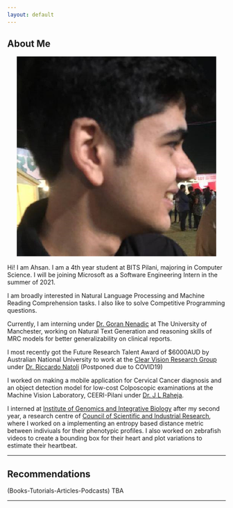 ```yaml
---
layout: default
---
```


## About Me
<p align = "center">
 <img class="profile-picture" src="dp.jpg" >
</p>

Hi! I am Ahsan. I am a 4th year student at BITS Pilani, majoring in Computer Science. I will be joining Microsoft as a Software Engineering Intern in the summer of 2021.  

I am broadly interested in Natural Language Processing and Machine Reading Comprehension tasks. I also like to solve Competitive Programming questions.

Currently, I am interning under [Dr. Goran Nenadic](https://www.research.manchester.ac.uk/portal/gnenadic.html) at The University of Manchester, working on Natural Text Generation and reasoning skills of MRC models for better generalizability on clinical reports.

I most recently got the Future Research Talent Award of $6000AUD by Australian National University to work at the [Clear Vision Research Group](https://www.clearvisionresearch.com/) under [Dr. Riccardo Natoli](https://jcsmr.anu.edu.au/people/academics/dr-riccardo-natoli) 
(Postponed due to COVID19)

I worked on making a mobile application for Cervical Cancer diagnosis and an object detection model for low-cost Colposcopic examinations at the Machine Vision Laboratory, CEERI-Pilani under [Dr. J L Raheja](https://www.ceeri.res.in/profiles/j-l-raheja/). 
 
I interned at [Institute of Genomics and Integrative Biology](https://www.igib.res.in/) after my second year, a research centre of [Council of Scientific and Industrial Research](https://www.csir.res.in/), where I worked on a implementing an entropy based distance metric between indiviuals for their phenotypic profiles. I also worked on zebrafish videos to create a bounding box for their heart and plot variations to estimate their heartbeat.

---

## Recommendations 

(Books-Tutorials-Articles-Podcasts)
TBA

---

